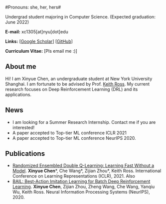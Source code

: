 
#Pronouns: she, her, hers#

Undergrad student majoring in Computer Science. (Expected graduation: June 2022)

**E-mail:** xc1305[at]nyu[dot]edu

**Links:** [[Google Scholar](https://scholar.google.com/citations?user=83MbL0IAAAAJ&hl=en)] [[GitHub](https://github.com/lanyavik)]

**Curriculum Vitae:** [Pls email me :)]

## About me

Hi! I am Xinyue Chen, an undergraduate student at New York University Shanghai. I am fortunate to be advised by Prof. [Keith Ross](https://sites.google.com/nyu.edu/keithross/). 
My current research focuses on Deep Reinforcement Learning (DRL) and its applications. 

## News
* I am looking for a Summer Research Internship. Contact me if you are interested!
* A paper accepted to Top-tier ML conference ICLR 2021
* A paper accepted to Top-tier ML conference NeurIPS 2020.

## Publications
* [Randomized Ensembled Double Q-Learning: Learning Fast Without a Model](https://arxiv.org/abs/2101.05982). **Xinyue Chen**\*, Che Wang\*, Zijian Zhou\*, Keith Ross. International Conference on Learning Representations (ICLR), 2021. Also 
* [BAIL: Best-Action Imitation Learning for Batch Deep Reinforcement Learning](https://arxiv.org/abs/1910.12179). **Xinyue Chen**, Zijian Zhou, Zheng Wang, Che Wang, Yanqiu Wu, Keith Ross. Neural Information Processing Systems (NeurIPS), 2020.


